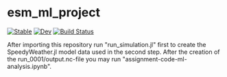 # esm_ml_project

[![Stable](https://img.shields.io/badge/docs-stable-blue.svg)](https://pabloconrat.github.io/esm_ml_project.jl/stable/)
[![Dev](https://img.shields.io/badge/docs-dev-blue.svg)](https://pabloconrat.github.io/esm_ml_project.jl/dev/)
[![Build Status](https://github.com/pabloconrat/esm_ml_project.jl/actions/workflows/CI.yml/badge.svg?branch=main)](https://github.com/pabloconrat/esm_ml_project.jl/actions/workflows/CI.yml?query=branch%3Amain)

After importing this repository run "run_simulation.jl" first to create the SpeedyWeather.jl model data used in the second step. After the creation of the run_0001/output.nc-file you may run "assignment-code-ml-analysis.ipynb".
